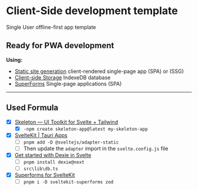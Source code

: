 # Client-Side development template

Single User offline-first app template

## Ready for PWA development

**Using:**

- [Static site generation](https://kit.svelte.dev/docs/adapter-static) client-rendered single-page app (SPA) or (SSG)
- [Client-side Storage](https://dexie.org/)
IndexeDB database
- [SuperForms](https://superforms.rocks/concepts/spa) Single-page applications (SPA)

----

## Used Formula

- [x] [Skeleton — UI Toolkit for Svelte + Tailwind](https://www.skeleton.dev/docs/get-started)
  - [x] `-npm create skeleton-app@latest my-skeleton-app`
- [x] [SvelteKit | Tauri Apps](https://tauri.app/v1/guides/getting-started/setup/sveltekit/#sveltekit-in-ssg-mode)
  - [ ] ` pnpm add -D @sveltejs/adapter-static `
  - [ ] Then update the `adapter` import in the `svelte.config.js` file
- [x] [Get started with Dexie in Svelte](https://dexie.org/docs/Tutorial/Svelte)
  - [ ]  ` pnpm install dexie@next `
  - [ ]  `src\lib\db.ts`
- [x] [Superforms for SvelteKit](https://superforms.rocks/concepts/spa)
  - [ ] `pnpm i -D sveltekit-superforms zod`
